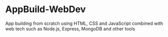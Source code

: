 # AppBuild-WebDev
 App building from scratch using HTML, CSS and JavaScript combined with web tech such as Node.js, Express, MongoDB and other tools
